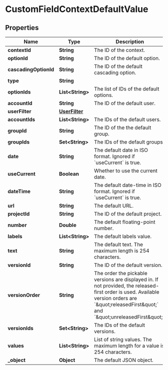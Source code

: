 

# CustomFieldContextDefaultValue


## Properties

| Name | Type | Description | Notes |
|------------ | ------------- | ------------- | -------------|
|**contextId** | **String** | The ID of the context. |  |
|**optionId** | **String** | The ID of the default option. |  |
|**cascadingOptionId** | **String** | The ID of the default cascading option. |  [optional] |
|**type** | **String** |  |  |
|**optionIds** | **List&lt;String&gt;** | The list of IDs of the default options. |  |
|**accountId** | **String** | The ID of the default user. |  |
|**userFilter** | [**UserFilter**](UserFilter.md) |  |  |
|**accountIds** | **List&lt;String&gt;** | The IDs of the default users. |  |
|**groupId** | **String** | The ID of the the default group. |  |
|**groupIds** | **Set&lt;String&gt;** | The IDs of the default groups. |  |
|**date** | **String** | The default date in ISO format. Ignored if &#x60;useCurrent&#x60; is true. |  [optional] |
|**useCurrent** | **Boolean** | Whether to use the current date. |  [optional] |
|**dateTime** | **String** | The default date-time in ISO format. Ignored if &#x60;useCurrent&#x60; is true. |  [optional] |
|**url** | **String** | The default URL. |  |
|**projectId** | **String** | The ID of the default project. |  |
|**number** | **Double** | The default floating-point number. |  |
|**labels** | **List&lt;String&gt;** | The default labels value. |  |
|**text** | **String** | The default text. The maximum length is 254 characters. |  [optional] |
|**versionId** | **String** | The ID of the default version. |  |
|**versionOrder** | **String** | The order the pickable versions are displayed in. If not provided, the released-first order is used. Available version orders are &#x60;\&quot;releasedFirst\&quot;&#x60; and &#x60;\&quot;unreleasedFirst\&quot;&#x60;. |  [optional] |
|**versionIds** | **Set&lt;String&gt;** | The IDs of the default versions. |  |
|**values** | **List&lt;String&gt;** | List of string values. The maximum length for a value is 254 characters. |  [optional] |
|**_object** | **Object** | The default JSON object. |  [optional] |



